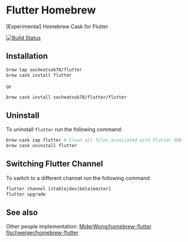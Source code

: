 # Flutter Homebrew

[Experimental] Homebrew Cask for Flutter

[![Build Status](https://travis-ci.com/socheatsok78/homebrew-flutter.svg?branch=master)](https://travis-ci.com/socheatsok78/homebrew-flutter)

## Installation
```sh
brew tap socheatsok78/flutter
brew cask install flutter
```

or 

```sh
brew cask install socheatsok78/flutter/flutter
```

## Uninstall
To uninstall `flutter` run the following command:
```sh
brew cask zap flutter # Clean all files associated with Flutter SDK
brew cask uninstall flutter
```

## Switching Flutter Channel
To switch to a different channel run the following command:
```sh
flutter channel [stable|dev|beta|master]
flutter upgrade
```

## See also
Other people implementation:
[MiderWong/homebrew-flutter](https://github.com/MiderWong/homebrew-flutter)
[flschweiger/homebrew-flutter](https://github.com/flschweiger/homebrew-flutter)
